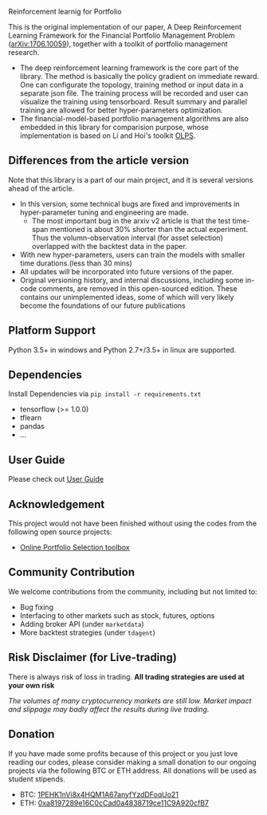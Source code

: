 Reinforcement learnig for Portfolio

This is the original implementation of our paper, A Deep Reinforcement Learning Framework for the Financial Portfolio Management Problem ([arXiv:1706.10059](https://arxiv.org/abs/1706.10059)), together with a toolkit of portfolio management research.

* The deep reinforcement learning framework is the core part of the library.
The method is basically the policy gradient on immediate reward.
 One can configurate the topology, training method or input data in a separate json file. The training process will be recorded and user can visualize the training using tensorboard.
Result summary and parallel training are allowed for better hyper-parameters optimization.
* The financial-model-based portfolio management algorithms are also embedded in this library for comparision purpose, whose implementation is based on Li and Hoi's toolkit [OLPS](https://github.com/OLPS/OLPS).

## Differences from the article version
Note that this library is a part of our main project, and it is several versions ahead of the article.

* In this version, some technical bugs are fixed and improvements in hyper-parameter tuning and engineering are made.
  * The most important bug in the arxiv v2 article is that the test time-span mentioned is about 30% shorter than the actual experiment. Thus the volumn-observation interval (for asset selection) overlapped with the backtest data in the paper.
* With new hyper-parameters, users can train the models with smaller time durations.(less than 30 mins)
* All updates will be incorporated into future versions of the paper.
* Original versioning history,  and internal discussions, including some in-code comments, are removed in this open-sourced edition. These contains our unimplemented ideas, some of which will very likely become the foundations of our future publications

## Platform Support
Python 3.5+ in windows and Python 2.7+/3.5+ in linux are supported.

## Dependencies
Install Dependencies via `pip install -r requirements.txt`

* tensorflow (>= 1.0.0)
* tflearn
* pandas
* ...

## User Guide
Please check out [User Guide](user_guide.md)

## Acknowledgement
This project would not have been finished without using the codes from the following open source projects:
* [Online Portfolio Selection toolbox](https://github.com/OLPS/OLPS)

## Community Contribution
We welcome contributions from the community, including but not limited to:
* Bug fixing
* Interfacing to other markets such as stock, futures, options
* Adding broker API (under `marketdata`)
* More backtest strategies (under `tdagent`)

## Risk Disclaimer (for Live-trading)

There is always risk of loss in trading. **All trading strategies are used at your own risk**

*The volumes of many cryptocurrency markets are still low. Market impact and slippage may badly affect the results during live trading.*

## Donation
If you have made some profits because of this project or you just love reading our codes, please consider making a small donation to our ongoing projects via the following BTC or ETH address. All donations will be used as student stipends. 

* BTC: [1PEHK1nVi8x4HQM1A67anyfYzdDFoqUo21](https://blockchain.info/address/1PEHK1nVi8x4HQM1A67anyfYzdDFoqUo21)
* ETH: [0xa8197289e16C0cCad0a4838719ce11C9A920cfB7](https://etherscan.io/address/0xa8197289e16C0cCad0a4838719ce11C9A920cfB7)
